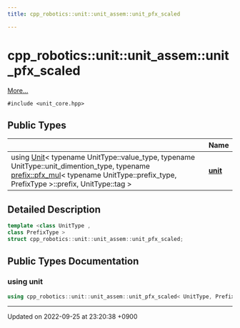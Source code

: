 ```yaml
---
title: cpp_robotics::unit::unit_assem::unit_pfx_scaled

---
```


# cpp_robotics::unit::unit_assem::unit_pfx_scaled



 [More...](#detailed-description)


`#include <unit_core.hpp>`

## Public Types

|                | Name           |
| -------------- | -------------- |
| using [Unit](/cpp_robotics/doxybook/Classes/classcpp__robotics_1_1unit_1_1Unit/)< typename UnitType::value_type, typename UnitType::unit_dimention_type, typename [prefix::pfx_mul](/cpp_robotics/doxybook/Classes/structcpp__robotics_1_1unit_1_1prefix_1_1pfx__mul/)< typename UnitType::prefix_type, PrefixType >::prefix, UnitType::tag > | **[unit](/cpp_robotics/doxybook/Classes/structcpp__robotics_1_1unit_1_1unit__assem_1_1unit__pfx__scaled/#using-unit)**  |

## Detailed Description

```cpp
template <class UnitType ,
class PrefixType >
struct cpp_robotics::unit::unit_assem::unit_pfx_scaled;
```

## Public Types Documentation

### using unit

```cpp
using cpp_robotics::unit::unit_assem::unit_pfx_scaled< UnitType, PrefixType >::unit =  Unit<typename UnitType::value_type, typename UnitType::unit_dimention_type, typename prefix::pfx_mul<typename UnitType::prefix_type, PrefixType>::prefix, UnitType::tag>;
```


-------------------------------

Updated on 2022-09-25 at 23:20:38 +0900